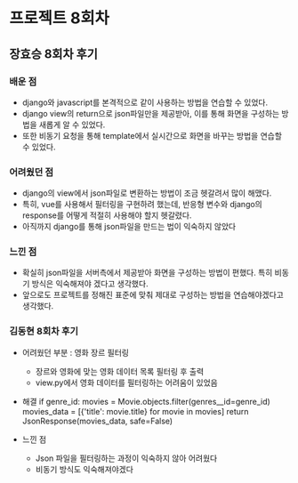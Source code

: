# 프로젝트 8회차

## 장효승 8회차 후기

### 배운 점
- django와 javascript를 본격적으로 같이 사용하는 방법을 연습할 수 있었다.
- django view의 return으로 json파일만을 제공받아, 이를 통해 화면을 구성하는 방법을 새롭게 알 수 있었다.
- 또한 비동기 요청을 통해 template에서 실시간으로 화면을 바꾸는 방법을 연습할 수 있었다.

### 어려웠던 점
- django의 view에서 json파일로 변환하는 방법이 조금 헷갈려서 많이 해맸다.
- 특히, vue를 사용해서 필터링을 구현하려 했는데, 반응형 변수와 django의 response를 어떻게 적절히 사용해야 할지 헷갈렸다.
- 아직까지 django를 통해 json파일을 만드는 법이 익숙하지 않았다

### 느낀 점
- 확실히 json파일을 서버측에서 제공받아 화면을 구성하는 방법이 편했다. 특히 비동기 방식은 익숙해져야 겠다고 생각했다.
- 앞으로도 프로젝트를 정해진 표준에 맞춰 제대로 구성하는 방법을 연습해야겠다고 생각했다.


### 김동현 8회차 후기
- 어려웠던 부분 : 영화 장르 필터링
	- 장르와 영화에 맞는 영화 데이터 목록 필터링 후 출력
    - view.py에서 영화 데이터를 필터링하는 어려움이 있었음
- 해결
    if genre_id:
        movies = Movie.objects.filter(genres__id=genre_id)
        movies_data = [{'title': movie.title} for movie in movies]
        return JsonResponse(movies_data, safe=False)

- 느낀 점
    - Json 파일을 필터링하는 과정이 익숙하지 않아 어려웠다
    - 비동기 방식도 익숙해져야겠다